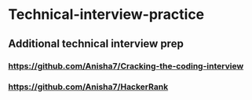 # Technical-interview-practice

## Additional technical interview prep
### https://github.com/Anisha7/Cracking-the-coding-interview
### https://github.com/Anisha7/HackerRank

 
